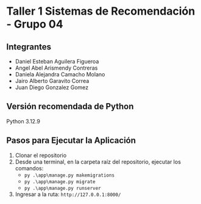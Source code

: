 # Taller 1 Sistemas de Recomendación - Grupo 04

## Integrantes
- Daniel Esteban Aguilera Figueroa	
- Angel Abel Arismendy Contreras	
- Daniela Alejandra Camacho Molano	
- Jairo Alberto Garavito Correa	
- Juan Diego Gonzalez Gomez	

## Versión recomendada de Python
Python 3.12.9

## Pasos para Ejecutar la Aplicación

1. Clonar el repositorio
2. Desde una terminal, en la carpeta raíz del repositorio, ejecutar los comandos:
   - `py .\app\manage.py makemigrations`
   - `py .\app\manage.py migrate`
   - `py .\app\manage.py runserver`
3. Ingresar a la ruta: `http://127.0.0.1:8000/`
